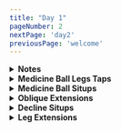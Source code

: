 ```yaml
---
title: "Day 1"
pageNumber: 2
nextPage: 'day2'
previousPage: 'welcome'
---
```


<details>
<summary><b>Notes</b></summary>

Here we go!! First Ab exercise for you guys - as always, start by watching and listening to the tutorial videos carefully. I explain everything I'm thinking/doing during the actual set which I find helps tremendously. The girl who runs the online Pilates classes I do does this during her sessions and it helps more than you can imagine. I've also provided a written description if you'd rather read it before each set.

Ab circuit explanation: 

- Medicine ball taps, medicine ball sit-ups and oblique extensions are to be done one after the other - do 1 set of leg taps, 1 set of med-ball situps, 1 set of extensions then rest - repeat 4 times then move to the next section

- Incline med-ball situps are done individually for 4 sets, as are leg extensions.

- Today is the only day that is centred around training abs in the gym. I highly recommend trying this at either end of your workout as it makes you feel so fkn accomplished and leaving the gym like an absolute beast. 

</details>

<details>
<summary><b>Medicine Ball Legs Taps</b></summary>

<figure class="video_container">
  <video controls="true">
    <source src="https://github.com/jakebayliss/jpfitness/assets/101162903/82848c8b-e546-40d5-9ef3-a3cfd65e452d" type="video/mp4">
  </video>
</figure>

- Position yourself so the medicine ball is approximately under your calves

- Extend legs all the way out, don't let your feet touch the floor

- Sync your body - as your legs extend lean backwards to really engage your abs 

- Quick reps, high intensity

- Aim for 10 per side, so 20 total taps

</details>

<details>
<summary><b>Medicine Ball Situps</b></summary>

<figure class="video_container">
  <video controls="true">
    <source src="https://github.com/jakebayliss/jpfitness/assets/101162903/a7fdeee1-1fd6-4a81-a095-d87d0d8f480a" type="video/mp4">
  </video>
</figure>

- Controlled movements - don't go too heavy as you'll start using every part of your body other than your abs to try get it completed 

- Extend those arms as you come down, don't let the ball touch the floor

- Thrust upwards with your abs, hold at the top slightly and repeat

- I like to do these with an 8kg medicine ball, 12 reps minimum

</details>

<details>
<summary><b>Oblique Extensions</b></summary>

<figure class="video_container">
  <video controls="true">
    <source src="https://github.com/jakebayliss/jpfitness/assets/101162903/d4ac702d-cbcd-4b9e-bc58-d956ae1fdd6f" type="video/mp4">
  </video>
</figure>

- The biggest take home message is to keep your back as I keep mine in the video

- Don't lean forward or backwards, lean perfectly straight (in the lateral direction) as I do in the second half of the video

- Pull with your obiques, having one hand on the opposite side of your body to the weight - I find - really helps me mentally picture lifting using purely my obliques

- Hold at the top, slowly back down

- I do 16 reps minimum (each side) using a 20kg plate

</details>

<details>
<summary><b>Decline Situps</b></summary>

<figure class="video_container">
  <video controls="true">
    <source src="https://github.com/jakebayliss/jpfitness/assets/101162903/68c3ff30-695f-45b8-a806-2483596740ae" type="video/mp4">
  </video>
</figure>

- The biggest tip is the point of rotation: Rotate once your upper body is PARALLEL with the bench angle - DON'T COME ALL THE WAY UP

- Rotate 90 degrees right then 90 degrees left - pick a point either side of you and look at that point every time you rotate that direction to ensure complete rotation

- Extend your arms all the way back behind your head while engaging your core the entire time

- As with all other exercises practice with no weight until you get the movement correct then upgrade to weight

- I use the 8kg medicine ball and aim for 10 reps total 

</details>

<details>
<summary><b>Leg Extensions</b></summary>

<figure class="video_container">
  <video controls="true">
    <source src="https://github.com/jakebayliss/jpfitness/assets/101162903/2462ce5e-6b90-4c47-8cd6-655aef7827b7" type="video/mp4">
  </video>
</figure>

- By far my favourite Ab exercise! 

- As mentioned in the video, your bum position determines exercise difficulty

- If your bum is entirely off the end of the bench then the exercise is most difficult as your point of rotation is further away from your feet 

- If your bum is half way off (tail bone approx. at the edge of bench) this is medium difficulty

- If your bum is entirely on the bench this is the easiest difficulty

- Legs straight on the downward leg, almost touch the floor with your heels but don't bounce/push off

- Straight legs as you pull back up then once you reach your hip area bend your knees, pull in with your upper abs and thrust your legs your legs vertically away from you

- Hold at the top, elevating your bum off the bench as in the video 

- Go for 8 reps, however please understand these are hard (especially for beginners) so get as many reps in as you can! - 

</details>
